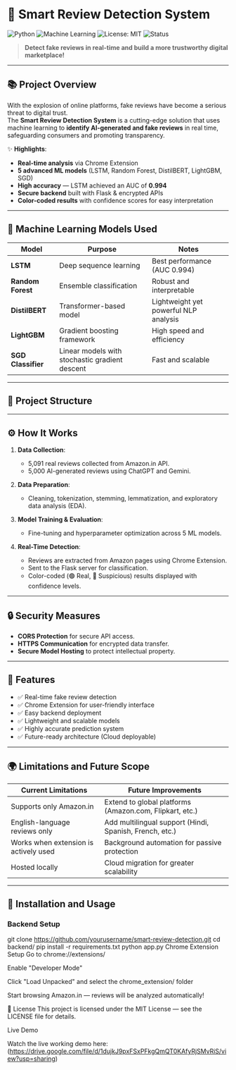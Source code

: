 


# 🚀 Smart Review Detection System

![Python](https://img.shields.io/badge/Made%20with-Python-blue?logo=python)
![Machine Learning](https://img.shields.io/badge/Machine%20Learning-Enabled-brightgreen)
![License: MIT](https://img.shields.io/badge/License-MIT-yellow.svg)
![Status](https://img.shields.io/badge/Status-Completed-success)

> **Detect fake reviews in real-time and build a more trustworthy digital marketplace!**

---

## 📚 Project Overview

With the explosion of online platforms, fake reviews have become a serious threat to digital trust.  
The **Smart Review Detection System** is a cutting-edge solution that uses machine learning to **identify AI-generated and fake reviews** in real time, safeguarding consumers and promoting transparency.

✨ **Highlights**:
- **Real-time analysis** via Chrome Extension
- **5 advanced ML models** (LSTM, Random Forest, DistilBERT, LightGBM, SGD)
- **High accuracy** — LSTM achieved an AUC of **0.994**
- **Secure backend** built with Flask & encrypted APIs
- **Color-coded results** with confidence scores for easy interpretation

---

## 🧠 Machine Learning Models Used

| Model        | Purpose                      | Notes                                   |
|--------------|-------------------------------|----------------------------------------|
| **LSTM**     | Deep sequence learning        | Best performance (AUC 0.994)           |
| **Random Forest** | Ensemble classification   | Robust and interpretable               |
| **DistilBERT** | Transformer-based model      | Lightweight yet powerful NLP analysis  |
| **LightGBM** | Gradient boosting framework   | High speed and efficiency              |
| **SGD Classifier** | Linear models with stochastic gradient descent | Fast and scalable         |

---

## 📂 Project Structure


---

## ⚙️ How It Works

1. **Data Collection**:  
   - 5,091 real reviews collected from Amazon.in API.
   - 5,000 AI-generated reviews using ChatGPT and Gemini.

2. **Data Preparation**:
   - Cleaning, tokenization, stemming, lemmatization, and exploratory data analysis (EDA).

3. **Model Training & Evaluation**:
   - Fine-tuning and hyperparameter optimization across 5 ML models.

4. **Real-Time Detection**:
   - Reviews are extracted from Amazon pages using Chrome Extension.
   - Sent to the Flask server for classification.
   - Color-coded (🟢 Real, 🔴 Suspicious) results displayed with confidence levels.

---

## 🔒 Security Measures

- **CORS Protection** for secure API access.
- **HTTPS Communication** for encrypted data transfer.
- **Secure Model Hosting** to protect intellectual property.

---

## 🌟 Features

- ✅ Real-time fake review detection
- ✅ Chrome Extension for user-friendly interface
- ✅ Easy backend deployment
- ✅ Lightweight and scalable models
- ✅ Highly accurate prediction system
- ✅ Future-ready architecture (Cloud deployable)

---

## 🌍 Limitations and Future Scope

| Current Limitations                      | Future Improvements                     |
|-------------------------------------------|-----------------------------------------|
| Supports only Amazon.in                  | Extend to global platforms (Amazon.com, Flipkart, etc.) |
| English-language reviews only            | Add multilingual support (Hindi, Spanish, French, etc.) |
| Works when extension is actively used    | Background automation for passive protection |
| Hosted locally                           | Cloud migration for greater scalability |

---

## 🚀 Installation and Usage

### Backend Setup

git clone https://github.com/yourusername/smart-review-detection.git
cd backend/
pip install -r requirements.txt
python app.py
Chrome Extension Setup
Go to chrome://extensions/

Enable "Developer Mode"

Click "Load Unpacked" and select the chrome_extension/ folder

Start browsing Amazon.in — reviews will be analyzed automatically!


🧾 License
This project is licensed under the MIT License — see the LICENSE file for details.

Live Demo

Watch the live working demo here: (https://drive.google.com/file/d/1dujkJ9pxFSxPFkgQmQT0KAfyRjSMvRiS/view?usp=sharing)
